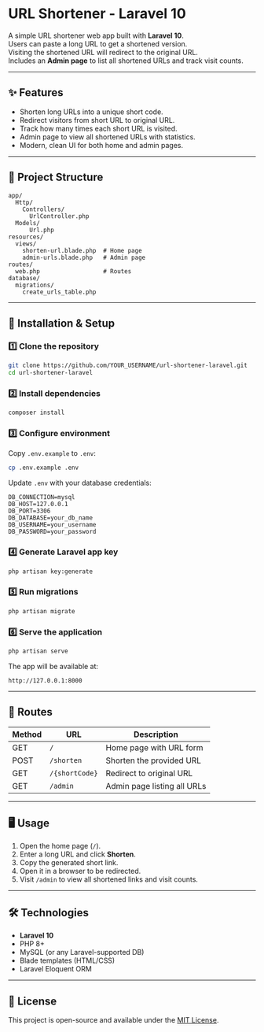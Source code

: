 # URL Shortener - Laravel 10

A simple URL shortener web app built with **Laravel 10**.  
Users can paste a long URL to get a shortened version.  
Visiting the shortened URL will redirect to the original URL.  
Includes an **Admin page** to list all shortened URLs and track visit counts.

---

## ✨ Features
- Shorten long URLs into a unique short code.
- Redirect visitors from short URL to original URL.
- Track how many times each short URL is visited.
- Admin page to view all shortened URLs with statistics.
- Modern, clean UI for both home and admin pages.

---

## 📂 Project Structure
```
app/
  Http/
    Controllers/
      UrlController.php
  Models/
      Url.php
resources/
  views/
    shorten-url.blade.php  # Home page
    admin-urls.blade.php   # Admin page
routes/
  web.php                  # Routes
database/
  migrations/
    create_urls_table.php
```

---

## 🚀 Installation & Setup

### 1️⃣ Clone the repository
```bash
git clone https://github.com/YOUR_USERNAME/url-shortener-laravel.git
cd url-shortener-laravel
```

### 2️⃣ Install dependencies
```bash
composer install
```

### 3️⃣ Configure environment
Copy `.env.example` to `.env`:
```bash
cp .env.example .env
```
Update `.env` with your database credentials:
```env
DB_CONNECTION=mysql
DB_HOST=127.0.0.1
DB_PORT=3306
DB_DATABASE=your_db_name
DB_USERNAME=your_username
DB_PASSWORD=your_password
```

### 4️⃣ Generate Laravel app key
```bash
php artisan key:generate
```

### 5️⃣ Run migrations
```bash
php artisan migrate
```

### 6️⃣ Serve the application
```bash
php artisan serve
```
The app will be available at:
```
http://127.0.0.1:8000
```

---

## 📌 Routes
| Method | URL               | Description |
|--------|------------------|-------------|
| GET    | `/`               | Home page with URL form |
| POST   | `/shorten`        | Shorten the provided URL |
| GET    | `/{shortCode}`    | Redirect to original URL |
| GET    | `/admin`          | Admin page listing all URLs |

---

## 🖥 Usage
1. Open the home page (`/`).
2. Enter a long URL and click **Shorten**.
3. Copy the generated short link.
4. Open it in a browser to be redirected.
5. Visit `/admin` to view all shortened links and visit counts.

---

## 🛠 Technologies
- **Laravel 10**
- PHP 8+
- MySQL (or any Laravel-supported DB)
- Blade templates (HTML/CSS)
- Laravel Eloquent ORM

---

## 📜 License
This project is open-source and available under the [MIT License](LICENSE).
